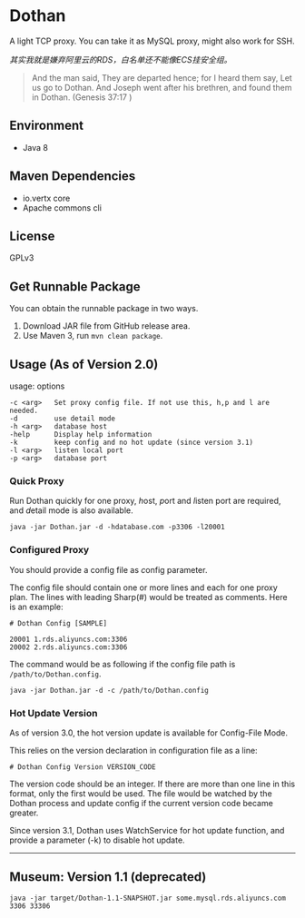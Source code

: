 # Dothan

A light TCP proxy. You can take it as MySQL proxy, might also work for SSH.

_其实我就是嫌弃阿里云的RDS，白名单还不能像ECS挂安全组。_ 

> And the man said, They are departed hence; for I heard them say, Let us go to Dothan. And Joseph went after his brethren, and found them in Dothan. (Genesis 37:17 )

## Environment

* Java 8

## Maven Dependencies

* io.vertx core
* Apache commons cli

## License

GPLv3

## Get Runnable Package

You can obtain the runnable package in two ways.

1. Download JAR file from GitHub release area.
1. Use Maven 3, run `mvn clean package`. 


## Usage (As of Version 2.0)

usage: options

    -c <arg>   Set proxy config file. If not use this, h,p and l are needed.
    -d         use detail mode
    -h <arg>   database host
    -help      Display help information
    -k         keep config and no hot update (since version 3.1)
    -l <arg>   listen local port
    -p <arg>   database port

### Quick Proxy 

Run Dothan quickly for one proxy, *h*ost, *p*ort and *l*isten port are required, and *d*etail mode is also available.

    java -jar Dothan.jar -d -hdatabase.com -p3306 -l20001

### Configured Proxy

You should provide a config file as *c*onfig parameter.

The config file should contain one or more lines and each for one proxy plan. 
The lines with leading Sharp(#) would be treated as comments. 
Here is an example:

````
# Dothan Config [SAMPLE]

20001 1.rds.aliyuncs.com:3306
20002 2.rds.aliyuncs.com:3306
````

The command would be as following if the config file path is  `/path/to/Dothan.config`.

    java -jar Dothan.jar -d -c /path/to/Dothan.config

### Hot Update Version

As of version 3.0, the hot version update is available for Config-File Mode.

This relies on the version declaration in configuration file as a line:

    # Dothan Config Version VERSION_CODE

The version code should be an integer. 
If there are more than one line in this format, only the first would be used. 
The file would be watched by the Dothan process and update config if the current version code became greater.

Since version 3.1, Dothan uses WatchService for hot update function, and provide a parameter (-k) to disable hot update.

----

## Museum: Version 1.1 (deprecated)

    java -jar target/Dothan-1.1-SNAPSHOT.jar some.mysql.rds.aliyuncs.com 3306 33306
